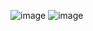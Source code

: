 ![image](https://github.com/Deeds101/CYBR8420-project/assets/143226996/f1149ab2-5782-4b64-91bf-8d158abe08d2)
![image](https://github.com/Deeds101/CYBR8420-project/assets/143226996/b3dcf3b2-8735-46a3-8b3f-ecd5ee663abb)

